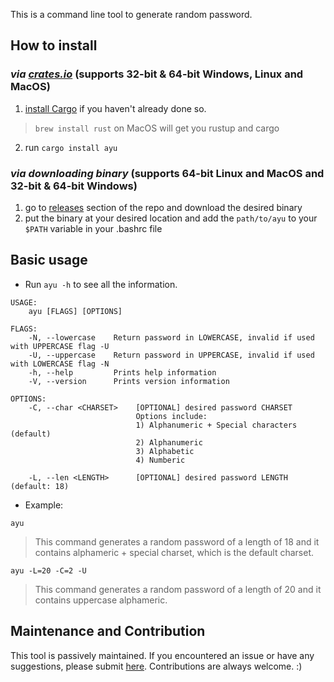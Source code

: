 This is a command line tool to generate random password.

## How to install
### *via [crates.io](https://crates.io/crates/ayu)* (supports 32-bit & 64-bit Windows, Linux and MacOS)
1. [install Cargo](https://doc.rust-lang.org/cargo/getting-started/installation.html) if you haven't already done so.
> `brew install rust` on MacOS will get you rustup and cargo
2. run `cargo install ayu`

### *via downloading binary* (supports 64-bit Linux and MacOS and 32-bit & 64-bit Windows)
1. go to [releases](https://github.com/weizhang9/ayu/releases) section of the repo and download the desired binary
5. put the binary at your desired location and add the `path/to/ayu` to your `$PATH` variable in your .bashrc file

## Basic usage
- Run `ayu -h` to see all the information.
```
USAGE:
    ayu [FLAGS] [OPTIONS]

FLAGS:
    -N, --lowercase    Return password in LOWERCASE, invalid if used with UPPERCASE flag -U
    -U, --uppercase    Return password in UPPERCASE, invalid if used with LOWERCASE flag -N
    -h, --help         Prints help information
    -V, --version      Prints version information

OPTIONS:
    -C, --char <CHARSET>    [OPTIONAL] desired password CHARSET
                            Options include:
                            1) Alphanumeric + Special characters (default)
                            2) Alphanumeric
                            3) Alphabetic
                            4) Numberic

    -L, --len <LENGTH>      [OPTIONAL] desired password LENGTH (default: 18)
```

- Example: 
```
ayu
```

> This command generates a random password of a length of 18 and it contains alphameric + special charset, which is the default charset. 

```
ayu -L=20 -C=2 -U
```

> This command generates a random password of a length of 20 and it contains uppercase alphameric.

## Maintenance and Contribution
This tool is passively maintained. If you encountered an issue or have any suggestions, please submit [here](https://github.com/weizhang9/ayu/issues). Contributions are always welcome. :)